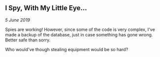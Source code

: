I Spy, With My Little Eye...
---
_5 June 2019_

Spies are working! However, since some of the code is very complex, I've made a backup of the database, just in case something has gone wrong. Better safe than sorry.

Who would've though stealing equipment would be so hard?

